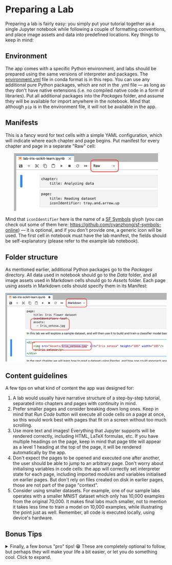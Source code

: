 # Preparing a Lab

Preparing a lab is fairly easy: you simply put your tutorial together as a single Jupyter notebook while following a couple of formatting conventions, and place image assets and data into predefined locations. Key things to keep in mind:

## Environment
The app comes with a specific Python environment, and labs should be prepared using the same versions of interpreter and packages. The [environment.yml](environment.yml) file in conda format is in this repo. You can use any additional pure Python packages, which are not in the .yml file — as long as they don't have native extensions (i.e. no compiled native code in a form of libraries). Put all additional packages into the _Packages_ folder, and assume they will be available for import anywhere in the notebook. Mind that although `pip` is in the environment file, it will not be available in the app. 

## Manifests
This is a fancy word for text cells with a simple YAML configuration, which will indicate where each chapter and page begins. Put manifest for every chapter and page in a separate "Raw" cell: 

<p align="center">
  <img src="img/manifest-cell.png" width="450" title="Example of chapter and page manifest cells">
</p>

Mind that `iconIdentifier` here is the name of a [SF Symbols](https://developer.apple.com/sf-symbols/) glyph (you can check out some of them here: https://github.com/cyanzhong/sf-symbols-online) — it is optional, and if you don't provide one, a generic icon will be used. The first cell in notebook must have the lab manifest, the fields should be self-explanatory (please refer to the example lab notebook).

## Folder structure
As mentioned earlier, additional Python packages go to the _Packages_ directory. All data used in notebook should go to the _Data_ folder, and all image assets used in Markdown cells should go to _Assets_ folder. Each page using assets in Markdown cells should specify them in its Manifest:

<p align="center">
  <img src="img/page-assets-in-manifest.png" width="650" title="Example of a page manifest cell using image assets">
</p>

## Content guidelines
A few tips on what kind of content the app was designed for:
1. A lab would usually have narrative structure of a step-by-step tutorial, separated into chapters and pages with continuity in mind.
2. Prefer smaller pages and consider breaking down long ones. Keep in mind that _Run Code_ button will execute all code cells on a page at once, so this would work best with pages that fit on a screen without too much scrolling.
3. Use more text and images! Everything that Jupyter supports will be rendered correctly, including HTML, LaTeX formulas, etc. If you have multiple headings on the page, keep in mind that page title will appear as a level 1 heading at the top of the page, it will be rendered automatically by the app.
4. Don't expect the pages to be opened and executed one after another, the user should be able to jump to an arbitrary page. Don't worry about initialising variables in code cells: the app will correctly set interpreter state for each page, including imported modules and variables initialised on earlier pages. But don't rely on files created on disk in earlier pages, those are not part of the page "context".
5. Consider using smaller datasets. For example, one of our sample labs operates with a smaller MNIST dataset which only has 10,000 examples from the original 70,000. It makes final labs much smaller, not to mention it takes less time to train a model on 10,000 examples, while illustrating the point just as well. Remember, all code is executed locally, using device's hardware.

## Bonus Tips
<details><summary>Finally, a few bonus "pro" tips! 😁 These are completely optional to follow, but perhaps they will make your life a bit easier, or let you do something cool. Click to expand.</summary>
  
### Ignored cells  
Cells that start with "---" are ignored and won't appear in the final lab ("---" is rendered as horizontal line in Jupyter). Could be useful to visually separate pages or chapters while working on the notebook.

### Hidden cells
JupyterLab lets you hide cells by clicking the blue cell selection indicator to the left of the cell. Hidden cells will not be shown on the lab page, but the code in them _will_ get executed with all other code cells on page when user taps _Run Code_ button.

### Separate images for light and dark themes
The app supports light and dark interface themes, and you can add separate light and dark variants of an image that you embed into a Markdown cell — with a bit of HTML. Under the hood, the app will inject the following CSS into each lab page:

```css
.juno_ui_theme_light {
    display: none;
}

.juno_ui_theme_dark {
    display: inline-block;
}
```

Basically, this means that this HTML code in a Markdown cell will display `nn_light.png` image for light UI theme, and `nn_dark.png` when dark mode is enabled:

```html
<img src="Assets/nn_light.png" class="juno_ui_theme_light" style="display: inline-block;"><img src="Assets/nn_dark.png" class="juno_ui_theme_dark" style="display: none;">
```

### Clear unused variables
Finally, it's a good practice to delete variables and clear other resources you no longer use in the rest of the lab. Use a hidden code cell at the end of the page for this:

<p align="center">
  <img src="img/hidden-cell-collapsed.png" width="200" title="Collapsed cell"> <img src="img/hidden-cell-expanded.png" width="200" title="Expanded cell">
</p>

Deleting a variable with `del df`, or clearing a Matplotlib figure with `fig.clear()` goes a long way in keeping lab size in check.
</details>
